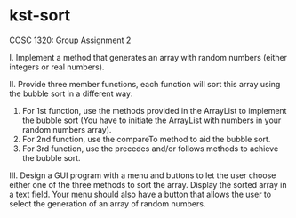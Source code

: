 # kst-sort
COSC 1320: Group Assignment 2

I. Implement a method that generates an array with random numbers (either integers or real
numbers). 

II. Provide three member functions, each function will sort this array using the bubble sort in a
different way:
1. For 1st function, use the methods provided in the ArrayList to implement the bubble sort (You
have to initiate the ArrayList with numbers in your random numbers array).
2. For 2nd function, use the compareTo method to aid the bubble sort.
3. For 3rd function, use the precedes and/or follows methods to achieve the bubble sort.

III. Design a GUI program with a menu and buttons to let the user choose either one of the three
methods to sort the array. Display the sorted array in a text field. Your menu should also have
a button that allows the user to select the generation of an array of random numbers. 
